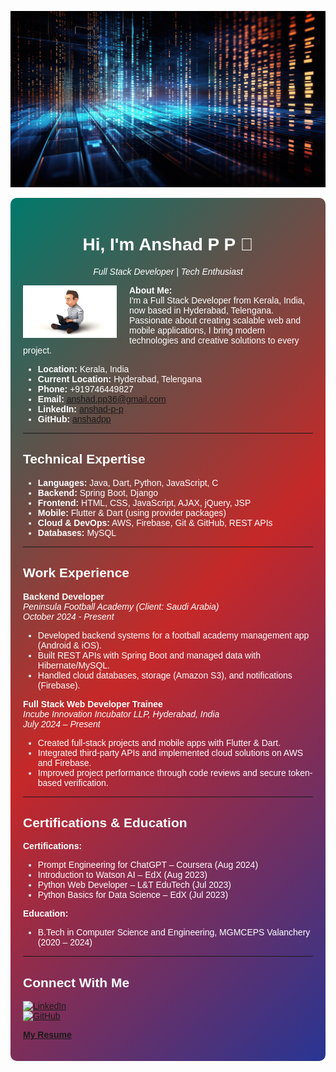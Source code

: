 ![Banner](ai-generated-8273245_1280.jpg)

<div style="background: linear-gradient(135deg, #00796B, #C62828, #283593); padding: 20px; border-radius: 10px; color: #ffffff; font-family: Arial, sans-serif;">

<h1 align="center">Hi, I'm Anshad P P 👋</h1>
<p align="center"><em>Full Stack Developer | Tech Enthusiast</em></p>

<!-- Local animated illustration -->
<img align="left" alt="Developer Illustration" width="150" src="cartoon-573_256.gif" style="margin-right: 20px;" />

**About Me:**  
I'm a Full Stack Developer from Kerala, India, now based in Hyderabad, Telengana. Passionate about creating scalable web and mobile applications, I bring modern technologies and creative solutions to every project.

- **Location:** Kerala, India  
- **Current Location:** Hyderabad, Telengana  
- **Phone:** +919746449827  
- **Email:** [anshad.pp36@gmail.com](mailto:anshad.pp36@gmail.com)  
- **LinkedIn:** [anshad-p-p](https://in.linkedin.com/in/anshad-p-p)  
- **GitHub:** [anshadpp](https://github.com/anshadpp)

---

## Technical Expertise

- **Languages:** Java, Dart, Python, JavaScript, C  
- **Backend:** Spring Boot, Django  
- **Frontend:** HTML, CSS, JavaScript, AJAX, jQuery, JSP  
- **Mobile:** Flutter & Dart (using provider packages)  
- **Cloud & DevOps:** AWS, Firebase, Git & GitHub, REST APIs  
- **Databases:** MySQL

---

## Work Experience

**Backend Developer**  
*Peninsula Football Academy (Client: Saudi Arabia)*  
_October 2024 - Present_  
- Developed backend systems for a football academy management app (Android & iOS).  
- Built REST APIs with Spring Boot and managed data with Hibernate/MySQL.  
- Handled cloud databases, storage (Amazon S3), and notifications (Firebase).

**Full Stack Web Developer Trainee**  
*Incube Innovation Incubator LLP, Hyderabad, India*  
_July 2024 – Present_  
- Created full-stack projects and mobile apps with Flutter & Dart.  
- Integrated third-party APIs and implemented cloud solutions on AWS and Firebase.  
- Improved project performance through code reviews and secure token-based verification.

---

## Certifications & Education

**Certifications:**  
- Prompt Engineering for ChatGPT – Coursera (Aug 2024)  
- Introduction to Watson AI – EdX (Aug 2023)  
- Python Web Developer – L&T EduTech (Jul 2023)  
- Python Basics for Data Science – EdX (Jul 2023)

**Education:**  
- B.Tech in Computer Science and Engineering, MGMCEPS Valanchery (2020 – 2024)

---

## Connect With Me

[![LinkedIn](https://img.shields.io/badge/LinkedIn-anshad--p--p-blue?style=flat&logo=linkedin&logoColor=white)](https://in.linkedin.com/in/anshad-p-p)  
[![GitHub](https://img.shields.io/badge/GitHub-anshadpp-red?style=flat&logo=github&logoColor=white)](https://github.com/anshadpp)

[**My Resume**](https://drive.google.com/file/d/1dxC1kzfr9dc4AXD9Jy1qV5VgxwawULiz/view?usp=drive_link)

</div>
